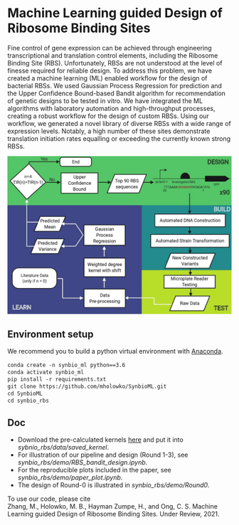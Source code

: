 # Machine Learning guided Design of Ribosome Binding Sites

Fine control of gene expression can be achieved through engineering transcriptional and translation control elements, including the Ribosome Binding Site (RBS).
Unfortunately, RBSs are not understood at the level of finesse required for reliable design. 
To address this problem, we have created a machine learning (ML) enabled workflow for the design of bacterial RBSs.
We used Gaussian Process Regression for prediction and the Upper Confidence Bound-based Bandit algorithm for recommendation of genetic designs to be tested in vitro.
We have integrated the ML algorithms with laboratory automation and high-throughput processes, creating a robust workflow for the design of custom RBSs.
Using our workflow, we generated a novel library of diverse RBSs with a wide range of expression levels.
Notably, a high number of these sites demonstrate translation initiation rates equalling or exceeding the currently known strong RBSs.

<p align="center">
  <img src="flowchart.jpg"  width="600"/>    
</p>

## Environment setup 
We recommend you to build a python virtual environment with [Anaconda](https://docs.anaconda.com/anaconda/install/linux/).
```
conda create -n synbio_ml python==3.6  
conda activate synbio_ml  
pip install -r requirements.txt
git clone https://github.com/mholowko/SynbioML.git
cd SynbioML
cd synbio_rbs  
```

## Doc
- Download the pre-calculated kernels [here](https://doi.org/10.25919/gnap-fa75) and put it into *sybnio_rbs/data/saved_kernel*.
- For illustration of our pipeline and design (Round 1-3), see *synbio_rbs/demo/RBS_bandit_design.ipynb*.   
- For the reproducible plots included in the paper, see *synbio_rbs/demo/paper_plot.ipynb*.  
- The design of Round-0 is illustrated in *synbio_rbs/demo/Round0*.

To use our code, please cite  
Zhang, M., Holowko, M. B., Hayman Zumpe, H., and Ong, C. S. Machine Learning guided Design of Ribosome Binding Sites. Under Review, 2021.

